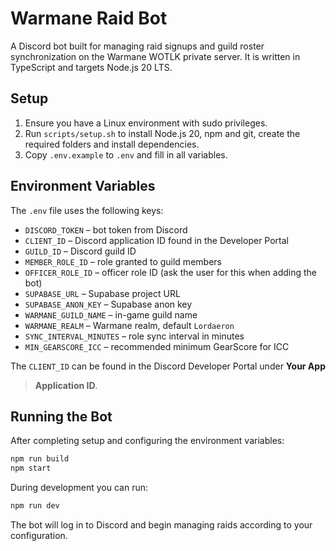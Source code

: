 # Warmane Raid Bot

A Discord bot built for managing raid signups and guild roster synchronization on the Warmane WOTLK private server. It is written in TypeScript and targets Node.js 20 LTS.

## Setup

1. Ensure you have a Linux environment with sudo privileges.
2. Run `scripts/setup.sh` to install Node.js 20, npm and git, create the required folders and install dependencies.
3. Copy `.env.example` to `.env` and fill in all variables.

## Environment Variables

The `.env` file uses the following keys:

- `DISCORD_TOKEN` – bot token from Discord
- `CLIENT_ID` – Discord application ID found in the Developer Portal
- `GUILD_ID` – Discord guild ID
- `MEMBER_ROLE_ID` – role granted to guild members
- `OFFICER_ROLE_ID` – officer role ID (ask the user for this when adding the bot)
- `SUPABASE_URL` – Supabase project URL
- `SUPABASE_ANON_KEY` – Supabase anon key
- `WARMANE_GUILD_NAME` – in-game guild name
- `WARMANE_REALM` – Warmane realm, default `Lordaeron`
- `SYNC_INTERVAL_MINUTES` – role sync interval in minutes
- `MIN_GEARSCORE_ICC` – recommended minimum GearScore for ICC

The `CLIENT_ID` can be found in the Discord Developer Portal under **Your App**
 > **Application ID**.

## Running the Bot

After completing setup and configuring the environment variables:

```bash
npm run build
npm start
```

During development you can run:

```bash
npm run dev
```

The bot will log in to Discord and begin managing raids according to your configuration.

